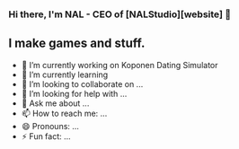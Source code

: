 ### Hi there, I'm NAL - CEO of [NALStudio][website] 👋

## I make games and stuff.
- 🔭 I’m currently working on Koponen Dating Simulator
- 🌱 I’m currently learning 
- 👯 I’m looking to collaborate on ...
- 🤔 I’m looking for help with ...
- 💬 Ask me about ...
- 📫 How to reach me: ...
- 😄 Pronouns: ...
- ⚡ Fun fact: ...
